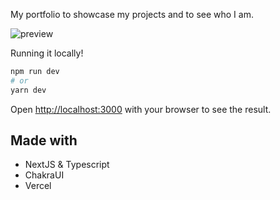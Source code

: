 My portfolio to showcase my projects and to see who I am. 

![preview](https://user-images.githubusercontent.com/47341156/197924450-d2f0dd9a-3393-492f-ac24-5e49aff62d1b.PNG)

Running it locally!


```bash
npm run dev
# or
yarn dev
```

Open [http://localhost:3000](http://localhost:3000) with your browser to see the result.

## Made with 
- NextJS & Typescript
- ChakraUI
- Vercel
  
